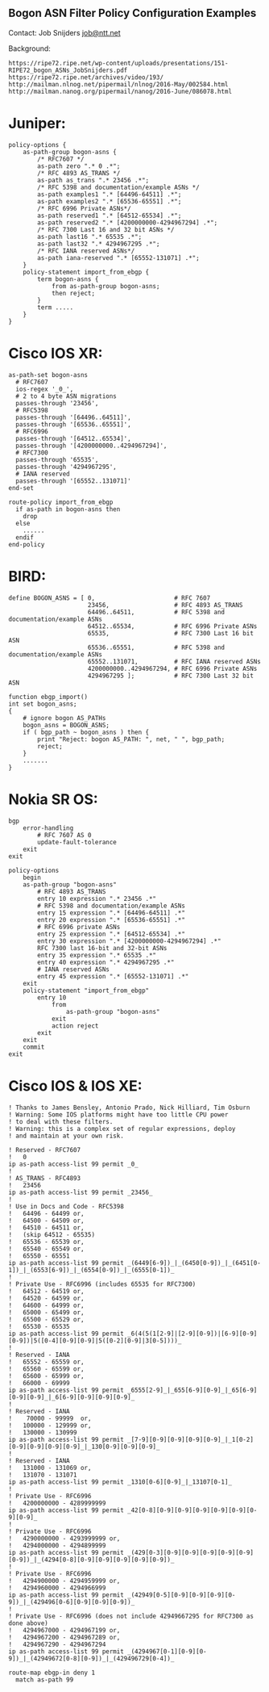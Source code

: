 Bogon ASN Filter Policy Configuration Examples
----------------------------------------------

Contact: Job Snijders <job@ntt.net>

Background:

    https://ripe72.ripe.net/wp-content/uploads/presentations/151-RIPE72_bogon_ASNs_JobSnijders.pdf
    https://ripe72.ripe.net/archives/video/193/
    http://mailman.nlnog.net/pipermail/nlnog/2016-May/002584.html
    http://mailman.nanog.org/pipermail/nanog/2016-June/086078.html

Juniper:
========

    policy-options {
        as-path-group bogon-asns {
            /* RFC7607 */
            as-path zero ".* 0 .*";
            /* RFC 4893 AS_TRANS */
            as-path as_trans ".* 23456 .*";
            /* RFC 5398 and documentation/example ASNs */
            as-path examples1 ".* [64496-64511] .*";
            as-path examples2 ".* [65536-65551] .*";
            /* RFC 6996 Private ASNs*/
            as-path reserved1 ".* [64512-65534] .*";
            as-path reserved2 ".* [4200000000-4294967294] .*";
            /* RFC 7300 Last 16 and 32 bit ASNs */
            as-path last16 ".* 65535 .*";
            as-path last32 ".* 4294967295 .*";
            /* RFC IANA reserved ASNs*/
            as-path iana-reserved ".* [65552-131071] .*";
        }
        policy-statement import_from_ebgp {
            term bogon-asns {
                from as-path-group bogon-asns;
                then reject;
            }
            term .....
        }
    }

Cisco IOS XR:
=============

    as-path-set bogon-asns
      # RFC7607
      ios-regex '_0_',
      # 2 to 4 byte ASN migrations
      passes-through '23456',
      # RFC5398
      passes-through '[64496..64511]',
      passes-through '[65536..65551]',
      # RFC6996
      passes-through '[64512..65534]',
      passes-through '[4200000000..4294967294]',
      # RFC7300
      passes-through '65535',
      passes-through '4294967295',
      # IANA reserved
      passes-through '[65552..131071]'
    end-set

    route-policy import_from_ebgp
      if as-path in bogon-asns then
        drop
      else
        ......
      endif
    end-policy

BIRD:
=====

    define BOGON_ASNS = [ 0,                      # RFC 7607
                          23456,                  # RFC 4893 AS_TRANS
                          64496..64511,           # RFC 5398 and documentation/example ASNs
                          64512..65534,           # RFC 6996 Private ASNs
                          65535,                  # RFC 7300 Last 16 bit ASN
                          65536..65551,           # RFC 5398 and documentation/example ASNs
                          65552..131071,          # RFC IANA reserved ASNs
                          4200000000..4294967294, # RFC 6996 Private ASNs
                          4294967295 ];           # RFC 7300 Last 32 bit ASN
    
    function ebgp_import()
    int set bogon_asns;
    {
        # ignore bogon AS_PATHs
        bogon_asns = BOGON_ASNS;
        if ( bgp_path ~ bogon_asns ) then {
            print "Reject: bogon AS_PATH: ", net, " ", bgp_path;
            reject;
        }
        .......
    }


Nokia SR OS:
============

    bgp
        error-handling
            # RFC 7607 AS 0
            update-fault-tolerance
        exit
    exit

    policy-options
        begin
        as-path-group "bogon-asns"
            # RFC 4893 AS_TRANS
            entry 10 expression ".* 23456 .*"
            # RFC 5398 and documentation/example ASNs
            entry 15 expression ".* [64496-64511] .*"
            entry 20 expression ".* [65536-65551] .*"
            # RFC 6996 private ASNs
            entry 25 expression ".* [64512-65534] .*"
            entry 30 expression ".* [4200000000-4294967294] .*"
            RFC 7300 last 16-bit and 32-bit ASNs
            entry 35 expression ".* 65535 .*"
            entry 40 expression ".* 4294967295 .*"
            # IANA reserved ASNs
            entry 45 expression ".* [65552-131071] .*"
        exit
        policy-statement "import_from_ebgp"
            entry 10
                from
                    as-path-group "bogon-asns"
                exit
                action reject
            exit
        exit
        commit
    exit


Cisco IOS & IOS XE:
===================

    ! Thanks to James Bensley, Antonio Prado, Nick Hilliard, Tim Osburn
    ! Warning: Some IOS platforms might have too little CPU power
    ! to deal with these filters.
    ! Warning: this is a complex set of regular expressions, deploy
    ! and maintain at your own risk. 
    
    ! Reserved - RFC7607
    !   0
    ip as-path access-list 99 permit _0_
    !
    ! AS_TRANS - RFC4893
    !   23456
    ip as-path access-list 99 permit _23456_
    !
    ! Use in Docs and Code - RFC5398
    !   64496 - 64499 or,
    !   64500 - 64509 or,
    !   64510 - 64511 or,
    !   (skip 64512 - 65535)
    !   65536 - 65539 or,
    !   65540 - 65549 or,
    !   65550 - 65551
    ip as-path access-list 99 permit _(6449[6-9])_|_(6450[0-9])_|_(6451[0-1])_|_(6553[6-9])_|_(6554[0-9])_|_(6555[0-1])_
    !
    ! Private Use - RFC6996 (includes 65535 for RFC7300)
    !   64512 - 64519 or,
    !   64520 - 64599 or,
    !   64600 - 64999 or,
    !   65000 - 65499 or,
    !   65500 - 65529 or,
    !   65530 - 65535
    ip as-path access-list 99 permit _6(4(5(1[2-9]|[2-9][0-9])|[6-9][0-9][0-9])|5([0-4][0-9][0-9]|5([0-2][0-9]|3[0-5])))_
    !
    ! Reserved - IANA
    !   65552 - 65559 or,
    !   65560 - 65599 or,
    !   65600 - 65999 or,
    !   66000 - 69999
    ip as-path access-list 99 permit _6555[2-9]_|_655[6-9][0-9]_|_65[6-9][0-9][0-9]_|_6[6-9][0-9][0-9][0-9]_
    !
    ! Reserved - IANA
    !    70000 - 99999  or,
    !   100000 - 129999 or,
    !   130000 - 130999
    ip as-path access-list 99 permit _[7-9][0-9][0-9][0-9][0-9]_|_1[0-2][0-9][0-9][0-9][0-9]_|_130[0-9][0-9][0-9]_
    !
    ! Reserved - IANA
    !   131000 - 131069 or,
    !   131070 - 131071
    ip as-path access-list 99 permit _1310[0-6][0-9]_|_13107[0-1]_
    !
    ! Private Use - RFC6996
    !   4200000000 - 4289999999
    ip as-path access-list 99 permit _42[0-8][0-9][0-9][0-9][0-9][0-9][0-9][0-9]_
    !
    ! Private Use - RFC6996
    !   4290000000 - 4293999999 or,
    !   4294000000 - 4294899999
    ip as-path access-list 99 permit _(429[0-3][0-9][0-9][0-9][0-9][0-9][0-9])_|_(4294[0-8][0-9][0-9][0-9][0-9][0-9])_
    !
    ! Private Use - RFC6996
    !   4294900000 - 4294959999 or,
    !   4294960000 - 4294966999
    ip as-path access-list 99 permit _(42949[0-5][0-9][0-9][0-9][0-9])_|_(429496[0-6][0-9][0-9][0-9])_
    !
    ! Private Use - RFC6996 (does not include 42949667295 for RFC7300 as done above)
    !   4294967000 - 4294967199 or,
    !   4294967200 - 4294967289 or,
    !   4294967290 - 4294967294
    ip as-path access-list 99 permit _(4294967[0-1][0-9][0-9])_|_(42949672[0-8][0-9])_|_(429496729[0-4])_
   
    route-map ebgp-in deny 1
      match as-path 99
